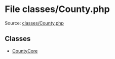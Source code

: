 File classes/County.php
=========

Source: [classes/County.php](https://github.com/PrestaShop/PrestaShop/blob/1.6.1.2/classes/County.php)


Classes
-------

* [CountyCore](class.CountyCore.md)

